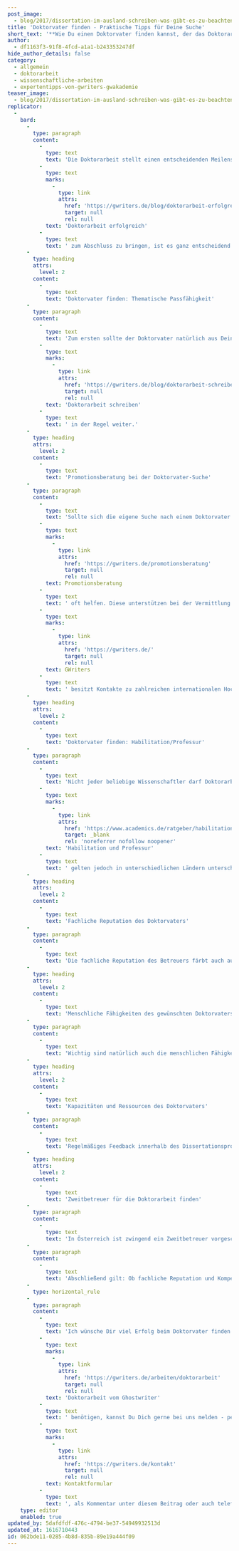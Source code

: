 ```yaml
---
post_image:
  - blog/2017/dissertation-im-ausland-schreiben-was-gibt-es-zu-beachten/doktorarbeit-erfolgreich.png
title: 'Doktorvater finden - Praktische Tipps für Deine Suche'
short_text: '**Wie Du einen Doktorvater finden kannst, der das Doktorarbeit schreiben zum Erfolg machen kann & worauf Du bei der Doktorvater-Suche achten solltest.**'
author:
  - df1163f3-91f8-4fcd-a1a1-b243353247df
hide_author_details: false
category:
  - allgemein
  - doktorarbeit
  - wissenschaftliche-arbeiten
  - expertentipps-von-gwriters-gwakademie
teaser_image:
  - blog/2017/dissertation-im-ausland-schreiben-was-gibt-es-zu-beachten/doktorarbeit-erfolgreich.png
replicator:
  -
    bard:
      -
        type: paragraph
        content:
          -
            type: text
            text: 'Die Doktorarbeit stellt einen entscheidenden Meilenstein in einer wissenschaftlichen Karriere dar. Nicht selten entscheidet sie darüber, ob es nach dem Doktorat auf der Post Doc-Ebene erfolgreich weiter geht oder nicht. Um aber die '
          -
            type: text
            marks:
              -
                type: link
                attrs:
                  href: 'https://gwriters.de/blog/doktorarbeit-erfolgreich'
                  target: null
                  rel: null
            text: 'Doktorarbeit erfolgreich'
          -
            type: text
            text: ' zum Abschluss zu bringen, ist es ganz entscheidend den richtigen Doktorvater zu finden. Daher sollte dieser auch sorgfältig ausgewählt werden. Dieser Artikel unterstützt Dich und bietet praktische Tips beim Doktorvater finden.'
      -
        type: heading
        attrs:
          level: 2
        content:
          -
            type: text
            text: 'Doktorvater finden: Thematische Passfähigkeit'
      -
        type: paragraph
        content:
          -
            type: text
            text: 'Zum ersten sollte der Doktorvater natürlich aus Deinem Fach kommen, d.h. die nötige Expertise besitzen. Das betrifft vor allem einschlägige Publikationen. Der Betreuer sollte sich im Thema auskennen und sich für dein Dissertationsthema interessieren. Gleichzeitig ist es aber auch wichtig, dass er nicht zu nah am spezifischen Thema dran ist, d.h. idealerweise auch eine gewisse „Distanz“ zum Thema aufweisen kann. Dazu gehört auch, dass er nicht unbedingt in allen Dingen Deiner Meinung sein muss. Kritische Reflexionen über Argumentation und Struktur der Arbeit bringen uns beim '
          -
            type: text
            marks:
              -
                type: link
                attrs:
                  href: 'https://gwriters.de/blog/doktorarbeit-schreiben-ablauf'
                  target: null
                  rel: null
            text: 'Doktorarbeit schreiben'
          -
            type: text
            text: ' in der Regel weiter.'
      -
        type: heading
        attrs:
          level: 2
        content:
          -
            type: text
            text: 'Promotionsberatung bei der Doktorvater-Suche'
      -
        type: paragraph
        content:
          -
            type: text
            text: 'Sollte sich die eigene Suche nach einem Doktorvater schwierig gestalten, kann die professionelle Hilfe von Experten durch eine '
          -
            type: text
            marks:
              -
                type: link
                attrs:
                  href: 'https://gwriters.de/promotionsberatung'
                  target: null
                  rel: null
            text: Promotionsberatung
          -
            type: text
            text: ' oft helfen. Diese unterstützen bei der Vermittlung des passenden Doktorvaters und weitergehenden Hilfestellungen. Auch '
          -
            type: text
            marks:
              -
                type: link
                attrs:
                  href: 'https://gwriters.de/'
                  target: null
                  rel: null
            text: GWriters
          -
            type: text
            text: ' besitzt Kontakte zu zahlreichen internationalen Hochschulen. Wenn Du auf der Suche nach einem passenden Promotionsprogramm bist, sprich uns bitte an.'
      -
        type: heading
        attrs:
          level: 2
        content:
          -
            type: text
            text: 'Doktorvater finden: Habilitation/Professur'
      -
        type: paragraph
        content:
          -
            type: text
            text: 'Nicht jeder beliebige Wissenschaftler darf Doktorarbeiten betreuen und ist als Doktorvater zugelassen, sondern im deutschen Sprachraum normalerweise nur habilitierte Personen oder Professoren. Für '
          -
            type: text
            marks:
              -
                type: link
                attrs:
                  href: 'https://www.academics.de/ratgeber/habilitationsverfahren'
                  target: _blank
                  rel: 'noreferrer nofollow noopener'
            text: 'Habilitation und Professur'
          -
            type: text
            text: ' gelten jedoch in unterschiedlichen Ländern unterschiedliche Voraussetzungen: Für eine Professur muss man in der Regel habilitiert sein (Ausnahme ist die FH), zusätzlich jedoch auf einen Lehrstuhl berufen worden sein, d.h. man hat ein strenges Auswahlverfahren durchlaufen. Für die Habilitation ist in der Regel eine Habilitationsschrift erforderlich, sie kann aber auch durch mehrere qualitativ hochwertige Einzelpublikationen erreicht werden. Die Habilitation ist somit die Vorstufe für die Professur. Du solltest daher vorab beim Doktorvater finden prüfen, ob Dein Wunschbetreuer auch die entsprechenden Voraussetzungen besitzt.'
      -
        type: heading
        attrs:
          level: 2
        content:
          -
            type: text
            text: 'Fachliche Reputation des Doktorvaters'
      -
        type: paragraph
        content:
          -
            type: text
            text: 'Die fachliche Reputation des Betreuers färbt auch auf die eigene Reputation ab. So solltest Du Dir einen Doktorvater finden, der innerhalb der Scientific Community ein gewisses Standing hat, oft zitiert wird, etc. Davon profitiert man auch als junger Wissenschaftler. Ist hingegen auch der Doktorvater ein Nobody, ist das dem eigenen Ruf nicht dienlich.'
      -
        type: heading
        attrs:
          level: 2
        content:
          -
            type: text
            text: 'Menschliche Fähigkeiten des gewünschten Doktorvaters'
      -
        type: paragraph
        content:
          -
            type: text
            text: 'Wichtig sind natürlich auch die menschlichen Fähigkeiten des Doktorvaters. Du solltest dich daher idealerweise mit ihm „verstehen“, denn du musst damit rechnen, mindestens 3 Jahre mit ihm eng zusammen zu arbeiten. Vielleicht hattest Du ja schon Erfahrung mit dem Betreuer aus Studienzeiten als Tutor oder Studienassistent. In diesem Fall sind die zentralen Charakteristiken des pot. Doktorvaters in der Regel bekannt. Wenn Du Dir einen Dir unbekannten Betreuer aussuchst, besteht die Gefahr, nachher menschlich nicht mit ihm klar zu kommen. Wenn Du einen interessanten Doktorvater findest, solltest Du zumindest ein paar Vorgespräche mit ihm/ihr führen, um sich näher kennen zu lernen.'
      -
        type: heading
        attrs:
          level: 2
        content:
          -
            type: text
            text: 'Kapazitäten und Ressourcen des Doktorvaters'
      -
        type: paragraph
        content:
          -
            type: text
            text: 'Regelmäßiges Feedback innerhalb des Dissertationsprozesses ist wichtig für den Erkenntnisfortschritt. Wenn der gefundene Doktorvater mit eigener Lehre und Forschung jedoch zu ausgelastet ist, leidet in der Regel seine Feedbackhäufigkeit und auch die Feedbackqualität. Rückversichere Dich daher regelmäßig darüber, wann dein Doktorvater Zeit hat, um sich die Arbeit anzusehen. Dafür bieten sich in der Regel die Ferienzeiten im Sommer und in den Semesterferien an. Sollte das Feedback ungenügend sein, solltest du das ausreichend und rechtzeitig kommunizieren.'
      -
        type: heading
        attrs:
          level: 2
        content:
          -
            type: text
            text: 'Zweitbetreuer für die Doktorarbeit finden'
      -
        type: paragraph
        content:
          -
            type: text
            text: 'In Österreich ist zwingend ein Zweitbetreuer vorgeschrieben. Auch wenn diese Verpflichtung nicht besteht, solltest Du unbedingt nach einem Zweitbetreuer Ausschau halten. Ist der Doktorvater sehr facheinschlägig, bietet es sich an, einen Zweitbetreuer zu wählen, der eine andere fachliche Orientierung hat. So gewinnt man eine andere Perspektive auf seine Arbeit und erkennt blinde Flecke besser. Sechs Augen sehen bekanntlich besser als vier.'
      -
        type: paragraph
        content:
          -
            type: text
            text: 'Abschließend gilt: Ob fachliche Reputation und Kompetenz, oder doch der menschliche Umgang wichtiger sind, muss wohl jeder selbst entscheiden. Karrierestrategisch ist sicher die fachliche Kompetenz des Doktorvaters wichtiger. Im Ganzen solltest Du aber die richtige Balance für Dich finden.'
      -
        type: horizontal_rule
      -
        type: paragraph
        content:
          -
            type: text
            text: 'Ich wünsche Dir viel Erfolg beim Doktorvater finden. Solltest Du weitere Fragen haben, etwas anmerken wollen oder Hilfe bei der '
          -
            type: text
            marks:
              -
                type: link
                attrs:
                  href: 'https://gwriters.de/arbeiten/doktorarbeit'
                  target: null
                  rel: null
            text: 'Doktorarbeit vom Ghostwriter'
          -
            type: text
            text: ' benötigen, kannst Du Dich gerne bei uns melden - per '
          -
            type: text
            marks:
              -
                type: link
                attrs:
                  href: 'https://gwriters.de/kontakt'
                  target: null
                  rel: null
            text: Kontaktformular
          -
            type: text
            text: ', als Kommentar unter diesem Beitrag oder auch telefonisch.'
    type: editor
    enabled: true
updated_by: 5dafdfdf-476c-4794-be37-54949932513d
updated_at: 1616710443
id: 062bde11-0285-4b8d-835b-89e19a444f09
---
```

